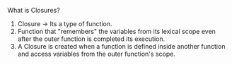 What is Closures?
1. Closure -> Its a type of function.
2. Function that "remembers" the variables from its lexical scope even after the outer function is completed its execution.
3. A Closure is created when a function is defined inside  another function and access variables from the outer function's scope.


